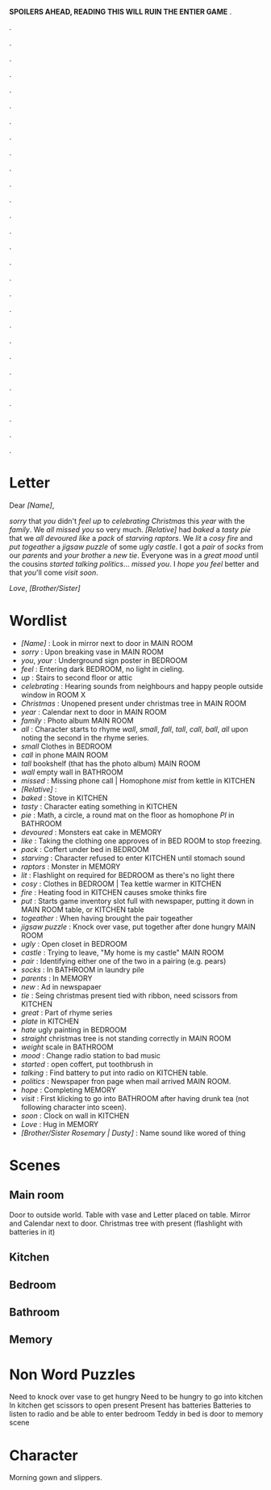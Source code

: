 **SPOILERS AHEAD, READING THIS WILL RUIN THE ENTIER GAME**
.

.

.

.

.

.

.

.

.

.

.

.

.

.

.

.

.

.

.

.

.

.

.

.

.

.

.

.

.


Letter
======

Dear _[Name]_,

_sorry_ that _you_ didn't _feel_ _up_ to _celebrating_ _Christmas_ this _year_ with the _family_.
We _all_ _missed_ _you_ so very much.
_[Relative]_ had _baked_ a _tasty_ _pie_ that we _all_ _devoured_ _like_ a _pack_ of _starving_ _raptors_.
We _lit_ a _cosy_ _fire_
and _put_ _togeather_ a _jigsaw puzzle_ of some _ugly_ _castle_.
I got a _pair_ of _socks_ from our _parents_ and _your_ _brother_ a _new_ _tie_.
Everyone was in a _great_ _mood_ until the cousins _started_ _talking_ _politics_... _missed_ _you_.
I _hope_ _you_ _feel_ better and that _you_'ll come _visit_ _soon_.

_Love_,
_[Brother/Sister]_

Wordlist
========

 * _[Name]_ : Look in mirror next to door in MAIN ROOM
 * _sorry_ : Upon breaking vase in MAIN ROOM
 * _you_, _your_ : Underground sign poster in BEDROOM
 * _feel_ : Entering dark BEDROOM, no light in cieling.
 * _up_ : Stairs to second floor or attic
 * _celebrating_ : Hearing sounds from neighbours and happy people outside window in ROOM X
 * _Christmas_ : Unopened present under christmas tree in MAIN ROOM
 * _year_ : Calendar next to door in MAIN ROOM
 * _family_ : Photo album MAIN ROOM
 * _all_ : Character starts to rhyme _wall_, _small_, _fall_, _tall_, _call_, _ball_, _all_ upon noting the second in the rhyme series.
  * _small_ Clothes in BEDROOM
  * _call_ in phone MAIN ROOM
  * _tall_ bookshelf (that has the photo album) MAIN ROOM
  * _wall_ empty wall in BATHROOM
 * _missed_ : Missing phone call | Homophone _mist_ from kettle in KITCHEN 
 * _[Relative]_ :
 * _baked_ : Stove in KITCHEN
 * _tasty_ : Character eating something in KITCHEN
 * _pie_ : Math, a circle, a round mat on the floor as homophone _PI_ in BATHROOM
 * _devoured_ : Monsters eat cake in MEMORY
 * _like_ : Taking the clothing one approves of in BED ROOM to stop freezing.
 * _pack_ : Coffert under bed in BEDROOM 
 * _starving_ : Character refused to enter KITCHEN until stomach sound
 * _raptors_ : Monster in MEMORY
 * _lit_ : Flashlight on required for BEDROOM as there's no light there
 * _cosy_ : Clothes in BEDROOM | Tea kettle warmer in KITCHEN
 * _fire_ : Heating food in KITCHEN causes smoke thinks fire
 * _put_ : Starts game inventory slot full with newspaper, putting it down in MAIN ROOM table, or KITCHEN table
 * _togeather_ : When having brought the pair togeather
 * _jigsaw puzzle_ : Knock over vase, put together after done hungry MAIN ROOM
 * _ugly_ : Open closet in BEDROOM
 * _castle_ : Trying to leave, "My home is my castle" MAIN ROOM
 * _pair_ : Identifying either one of the two in a pairing (e.g. pears)
 * _socks_ : In BATHROOM in laundry pile
 * _parents_ : In MEMORY
 * _new_ : Ad in newspapaer
 * _tie_ : Seing christmas present tied with ribbon, need scissors from KITCHEN
 * _great_ : Part of rhyme series
  * _plate_ in KITCHEN
  * _hate_ ugly painting in BEDROOM
  * _straight_ christmas tree is not standing correctly in MAIN ROOM
  * _weight_ scale in BATHROOM
 * _mood_ : Change radio station to bad music
 * _started_ : open coffert, put toothbrush in
 * _talking_ : Find battery to put into radio on KITCHEN table.
 * _politics_ : Newspaper fron page when mail arrived MAIN ROOM.
 * _hope_ : Completing MEMORY
 * _visit_ : First klicking to go into BATHROOM after having drunk tea (not following character into sceen).
 * _soon_ : Clock on wall in KITCHEN
 * _Love_ : Hug in MEMORY
 * _[Brother/Sister Rosemary | Dusty]_ : Name sound like wored of thing
 
Scenes
======

Main room
---------

Door to outside world.
Table with vase and Letter placed on table.
Mirror and Calendar next to door.
Christmas tree with present (flashlight with batteries in it)

Kitchen
-------

Bedroom
-------

Bathroom
--------

Memory
------

Non Word Puzzles
================

Need to knock over vase to get hungry
Need to be hungry to go into kitchen
In kitchen get scissors to open present
Present has batteries
Batteries to listen to radio and be able to enter bedroom
Teddy in bed is door to memory scene

Character
=========

Morning gown and slippers.

